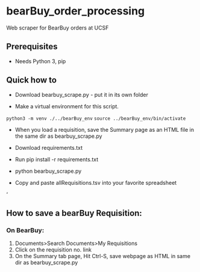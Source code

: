 # bearBuy_order_processing
Web scraper for BearBuy orders at UCSF

## Prerequisites

- Needs Python 3, pip

## Quick how to

- Download bearbuy_scrape.py - put it in its own folder

- Make a virtual environment for this script. 

`python3 -m venv ./../bearBuy_env`
`source ../bearBuy_env/bin/activate`

- When you load a requisition, save the Summary page as an HTML file in the same dir as bearbuy_scrape.py

- Download requirements.txt

- Run pip install -r requirements.txt

- python bearbuy_scrape.py

- Copy and paste allRequisitions.tsv into your favorite spreadsheet

‘
## How to save a bearBuy Requisition:

### On BearBuy:

1. Documents>Search Documents>My Requisitions
2. Click on the requisition no. link
3. On the Summary tab page, Hit Ctrl-S, save webpage as HTML in same dir as bearbuy_scrape.py
